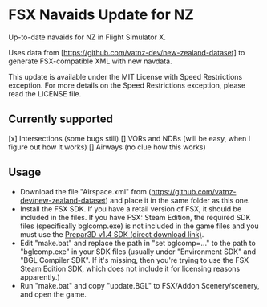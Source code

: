 # FSX Navaids Update for NZ
Up-to-date navaids for NZ in Flight Simulator X.

Uses data from [https://github.com/vatnz-dev/new-zealand-dataset] to generate FSX-compatible XML with new navdata.

This update is available under the MIT License with Speed Restrictions exception. For more details on the Speed Restrictions exception, please read the LICENSE file.

## Currently supported
[x] Intersections (some bugs still)
[] VORs and NDBs (will be easy, when I figure out how it works)
[] Airways (no clue how this works)

## Usage
- Download the file "Airspace.xml" from (https://github.com/vatnz-dev/new-zealand-dataset) and place it in the same folder as this one.
- Install the FSX SDK. If you have a retail version of FSX, it should be included in the files. If you have FSX: Steam Edition, the required SDK files (specifically bglcomp.exe) is not included in the game files and you must use the [Prepar3D v1.4 SDK (direct download link)](https://cloud.prepar3d.com/SDK/Prepar3D_SDK_1.4.4747.0.exe).
- Edit "make.bat" and replace the path in "set bglcomp=..." to the path to "bglcomp.exe" in your SDK files (usually under "Environment SDK" and "BGL Compiler SDK". If it's missing, then you're trying to use the FSX Steam Edition SDK, which does not include it for licensing reasons apparently.)
- Run "make.bat" and copy "update.BGL" to FSX/Addon Scenery/scenery, and open the game.